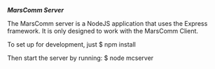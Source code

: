 ***MarsComm Server***

The MarsComm server is a NodeJS application that uses the Express framework.
It is only designed to work with the MarsComm Client.

To set up for development, just
$ npm install

Then start the server by running:
$ node mcserver
